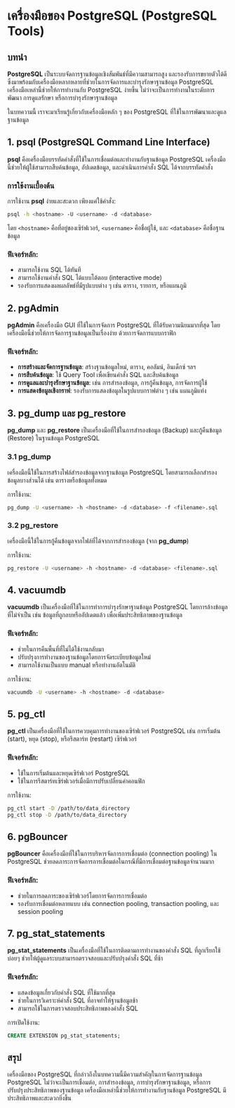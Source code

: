 # เครื่องมือของ PostgreSQL (PostgreSQL Tools)

## บทนำ

**PostgreSQL** เป็นระบบจัดการฐานข้อมูลเชิงสัมพันธ์ที่มีความสามารถสูง และรองรับการขยายตัวได้ดี ซึ่งมาพร้อมกับเครื่องมือหลากหลายที่ช่วยในการจัดการและบำรุงรักษาฐานข้อมูล PostgreSQL เครื่องมือเหล่านี้ช่วยให้การทำงานกับ PostgreSQL ง่ายขึ้น ไม่ว่าจะเป็นการทำงานในระดับการพัฒนา การดูแลรักษา หรือการบำรุงรักษาฐานข้อมูล

ในบทความนี้ เราจะมาเรียนรู้เกี่ยวกับเครื่องมือหลัก ๆ ของ PostgreSQL ที่ใช้ในการพัฒนาและดูแลฐานข้อมูล

## 1. **psql** (PostgreSQL Command Line Interface)

**psql** คือเครื่องมือบรรทัดคำสั่งที่ใช้ในการเชื่อมต่อและทำงานกับฐานข้อมูล PostgreSQL เครื่องมือนี้ช่วยให้ผู้ใช้สามารถสืบค้นข้อมูล, อัปเดตข้อมูล, และดำเนินการคำสั่ง SQL ได้จากบรรทัดคำสั่ง

### การใช้งานเบื้องต้น
การใช้งาน **psql** ง่ายและสะดวก เพียงแค่ใช้คำสั่ง:
```bash
psql -h <hostname> -U <username> -d <database>
```
โดย `<hostname>` คือที่อยู่ของเซิร์ฟเวอร์, `<username>` คือชื่อผู้ใช้, และ `<database>` คือชื่อฐานข้อมูล

### ฟีเจอร์หลัก:
- สามารถใช้งาน SQL ได้ทันที
- สามารถใช้งานคำสั่ง SQL ได้แบบโต้ตอบ (interactive mode)
- รองรับการแสดงผลผลลัพธ์ที่มีรูปแบบต่าง ๆ เช่น ตาราง, รายการ, หรือแผนภูมิ

## 2. **pgAdmin**

**pgAdmin** คือเครื่องมือ GUI ที่ใช้ในการจัดการ PostgreSQL ที่ได้รับความนิยมมากที่สุด โดยเครื่องมือนี้ช่วยให้การจัดการฐานข้อมูลเป็นเรื่องง่าย ด้วยการจัดการแบบกราฟิก

### ฟีเจอร์หลัก:
- **การสร้างและจัดการฐานข้อมูล**: สร้างฐานข้อมูลใหม่, ตาราง, คอลัมน์, อินเด็กซ์ ฯลฯ
- **การสืบค้นข้อมูล**: ใช้ Query Tool เพื่อเขียนคำสั่ง SQL และสืบค้นข้อมูล
- **การดูแลและบำรุงรักษาฐานข้อมูล**: เช่น การสำรองข้อมูล, การกู้คืนข้อมูล, การจัดการผู้ใช้
- **การแสดงข้อมูลเชิงกราฟ**: รองรับการแสดงข้อมูลในรูปแบบกราฟต่าง ๆ เช่น แผนภูมิแท่ง

## 3. **pg_dump** และ **pg_restore**

**pg_dump** และ **pg_restore** เป็นเครื่องมือที่ใช้ในการสำรองข้อมูล (Backup) และกู้คืนข้อมูล (Restore) ในฐานข้อมูล PostgreSQL

### 3.1 **pg_dump**
เครื่องมือนี้ใช้ในการสร้างไฟล์สำรองข้อมูลจากฐานข้อมูล PostgreSQL โดยสามารถเลือกสำรองข้อมูลบางส่วนได้ เช่น ตารางหรือข้อมูลทั้งหมด

การใช้งาน:
```bash
pg_dump -U <username> -h <hostname> -d <database> -f <filename>.sql
```

### 3.2 **pg_restore**
เครื่องมือนี้ใช้ในการกู้คืนข้อมูลจากไฟล์ที่ได้จากการสำรองข้อมูล (จาก **pg_dump**)

การใช้งาน:
```bash
pg_restore -U <username> -h <hostname> -d <database> <filename>.sql
```

## 4. **vacuumdb**

**vacuumdb** เป็นเครื่องมือที่ใช้ในการทำการบำรุงรักษาฐานข้อมูล PostgreSQL โดยการล้างข้อมูลที่ไม่จำเป็น เช่น ข้อมูลที่ถูกลบหรืออัปเดตแล้ว เพื่อเพิ่มประสิทธิภาพของฐานข้อมูล

### ฟีเจอร์หลัก:
- ช่วยในการคืนพื้นที่ที่ไม่ได้ใช้งานกลับมา
- ปรับปรุงการทำงานของฐานข้อมูลโดยการจัดระเบียบข้อมูลใหม่
- สามารถใช้งานเป็นแบบ manual หรือทำงานอัตโนมัติ

การใช้งาน:
```bash
vacuumdb -U <username> -h <hostname> -d <database>
```

## 5. **pg_ctl**

**pg_ctl** เป็นเครื่องมือที่ใช้ในการควบคุมการทำงานของเซิร์ฟเวอร์ PostgreSQL เช่น การเริ่มต้น (start), หยุด (stop), หรือรีสตาร์ท (restart) เซิร์ฟเวอร์

### ฟีเจอร์หลัก:
- ใช้ในการเริ่มต้นและหยุดเซิร์ฟเวอร์ PostgreSQL
- ใช้ในการรีสตาร์ทเซิร์ฟเวอร์เมื่อมีการปรับเปลี่ยนค่าคอนฟิก

การใช้งาน:
```bash
pg_ctl start -D /path/to/data_directory
pg_ctl stop -D /path/to/data_directory
```

## 6. **pgBouncer**

**pgBouncer** คือเครื่องมือที่ใช้ในการบริหารจัดการการเชื่อมต่อ (connection pooling) ใน PostgreSQL ช่วยลดภาระการจัดการการเชื่อมต่อในกรณีที่มีการเชื่อมต่อฐานข้อมูลจำนวนมาก

### ฟีเจอร์หลัก:
- ช่วยในการลดภาระของเซิร์ฟเวอร์โดยการจัดการการเชื่อมต่อ
- รองรับการเชื่อมต่อหลายแบบ เช่น connection pooling, transaction pooling, และ session pooling

## 7. **pg_stat_statements**

**pg_stat_statements** เป็นเครื่องมือที่ใช้ในการติดตามการทำงานของคำสั่ง SQL ที่ถูกเรียกใช้บ่อยๆ ช่วยให้ผู้ดูแลระบบสามารถตรวจสอบและปรับปรุงคำสั่ง SQL ที่ช้า

### ฟีเจอร์หลัก:
- แสดงข้อมูลเกี่ยวกับคำสั่ง SQL ที่ใช้มากที่สุด
- ช่วยในการวิเคราะห์คำสั่ง SQL ที่อาจทำให้ฐานข้อมูลช้า
- สามารถใช้ในการตรวจสอบประสิทธิภาพของคำสั่ง SQL

การเปิดใช้งาน:
```sql
CREATE EXTENSION pg_stat_statements;
```

## สรุป

เครื่องมือของ PostgreSQL ที่กล่าวถึงในบทความนี้มีความสำคัญในการจัดการฐานข้อมูล PostgreSQL ไม่ว่าจะเป็นการเชื่อมต่อ, การสำรองข้อมูล, การบำรุงรักษาฐานข้อมูล, หรือการปรับปรุงประสิทธิภาพของฐานข้อมูล เครื่องมือเหล่านี้ช่วยให้การทำงานกับฐานข้อมูล PostgreSQL มีประสิทธิภาพและสะดวกยิ่งขึ้น